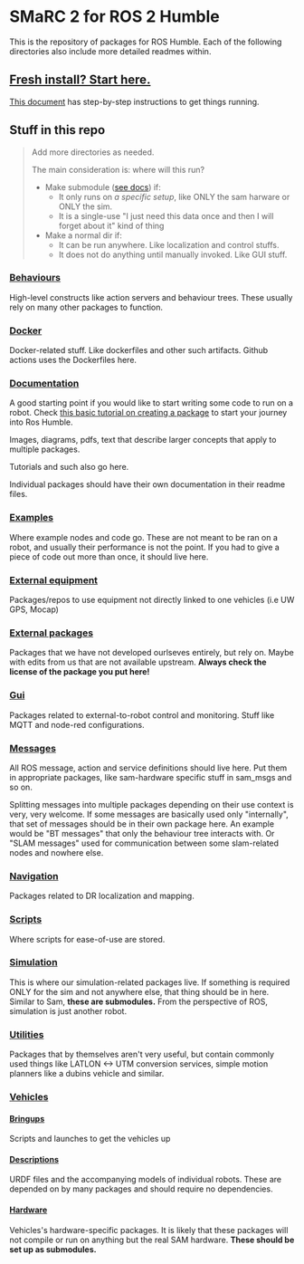 # SMaRC 2 for ROS 2 Humble
This is the repository of packages for ROS Humble.
Each of the following directories also include more detailed readmes within.

## [Fresh install? Start here.](/documentation/Installing%20ROS2.md)
[This document](/documentation/Installing%20ROS2.md) has step-by-step instructions to get things running.


## Stuff in this repo

> Add more directories as needed.
>
> The main consideration is: where will this run?
> - Make submodule ([see docs](./documentation/Working%20with%20submodules.md)) if:
>   - It only runs on _a specific setup_, like ONLY the sam harware or ONLY the sim.
>   - It is a single-use "I just need this data once and then I will forget about it" kind of thing
> - Make a normal dir if:
>   - It can be run anywhere. Like localization and control stuffs.
>   - It does not do anything until manually invoked. Like GUI stuff.


### [Behaviours](/behaviours/)
High-level constructs like action servers and behaviour trees.
These usually rely on many other packages to function.

### [Docker](/docker/)
Docker-related stuff. Like dockerfiles and other such artifacts.
Github actions uses the Dockerfiles here.

### [Documentation](/documentation/)
A good starting point if you would like to start writing some code to run on a robot.
Check [this basic tutorial on creating a package](./documentation/Making%20a%20new%20package.md) to start your journey into Ros Humble.

Images, diagrams, pdfs, text that describe larger concepts that apply to multiple packages.

Tutorials and such also go here.

Individual packages should have their own documentation in their readme files.

### [Examples](/examples/)
Where example nodes and code go. These are not meant to be ran on a robot, and usually their performance is not the point.
If you had to give a piece of code out more than once, it should live here.

### [External equipment](/external_equipment/)
Packages/repos to use equipment not directly linked to one vehicles (i.e UW GPS, Mocap)

### [External packages](/external_packages/)
Packages that we have not developed ourlseves entirely, but rely on.
Maybe with edits from us that are not available upstream.
**Always check the license of the package you put here!**

### [Gui](/gui/)
Packages related to external-to-robot control and monitoring. 
Stuff like MQTT and node-red configurations.

### [Messages](/messages/)
All ROS message, action and service definitions should live here.
Put them in appropriate packages, like sam-hardware specific stuff in sam_msgs and so on.

Splitting messages into multiple packages depending on their use context is very, very welcome.
If some messages are basically used only "internally", that set of messages should be in their own package here.
An example would be "BT messages" that only the behaviour tree interacts with. Or "SLAM messages" used for communication between some slam-related nodes and nowhere else.

### [Navigation](/navigation/)
Packages related to DR localization and mapping. 

### [Scripts](/scripts/)
Where scripts for ease-of-use are stored.

### [Simulation](/simulation/)
This is where our simulation-related packages live.
If something is required ONLY for the sim and not anywhere else, that thing should be in here.
Similar to Sam, **these are submodules.**
From the perspective of ROS, simulation is just another robot.

### [Utilities](/utilities/)
Packages that by themselves aren't very useful, but contain commonly used things like LATLON <-> UTM conversion services, simple motion planners like a dubins vehicle and similar.

### [Vehicles](/vehicles/)
#### [Bringups](/vehicles/bringups/)
Scripts and launches to get the vehicles up

#### [Descriptions](/vehicles/descriptions/)
URDF files and the accompanying models of individual robots.
These are depended on by many packages and should require no dependencies.

#### [Hardware](/vehicles/hardware/)
Vehicles's hardware-specific packages. 
It is likely that these packages will not compile or run on anything but the real SAM hardware.
**These should be set up as submodules.**

